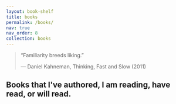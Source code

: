 ```yaml
---
layout: book-shelf
title: books
permalink: /books/
nav: true
nav_order: 8
collection: books
---
```


> “Familiarity breeds liking.”
>
> ― Daniel Kahneman, Thinking, Fast and Slow (2011) 

## Books that I've authored, I am reading, have read, or will read.
